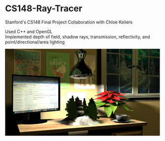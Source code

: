 # CS148-Ray-Tracer
Stanford's CS148 Final Project Collaboration with Chloe Keilers

Used C++ and OpenGL\
Implemented depth of field, shadow rays, transmission, reflectivity, and point/directional/area lighting

![Final Image](https://github.com/Ramundoness/CS148-Ray-Tracer/blob/master/final_image.png)
